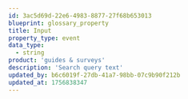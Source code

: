 ```yaml
---
id: 3ac5d69d-22e6-4983-8877-27f68b653013
blueprint: glossary_property
title: Input
property_type: event
data_type:
  - string
product: 'guides & surveys'
description: 'Search query text'
updated_by: b6c6019f-27db-41a7-98bb-07c9b90f212b
updated_at: 1756838347
---
```

